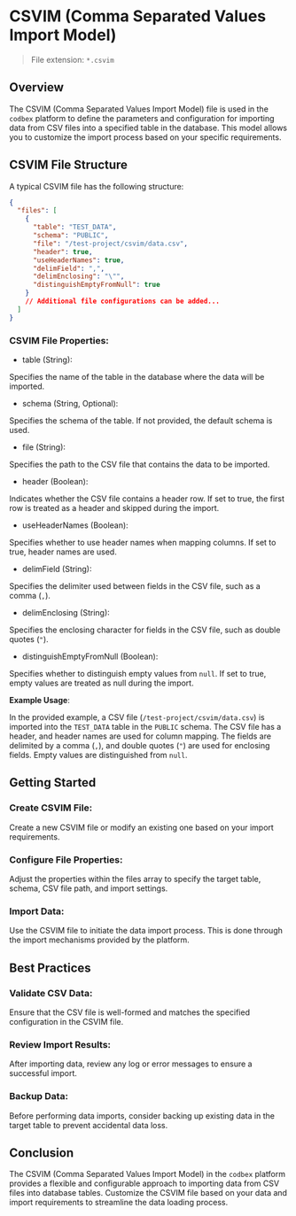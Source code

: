 # CSVIM (Comma Separated Values Import Model)

> File extension: `*.csvim`

## Overview

The CSVIM (Comma Separated Values Import Model) file is used in the `codbex` platform to define the parameters and configuration for importing data from CSV files into a specified table in the database. This model allows you to customize the import process based on your specific requirements.

## CSVIM File Structure

A typical CSVIM file has the following structure:

```json
{
  "files": [
    {
      "table": "TEST_DATA",
      "schema": "PUBLIC",
      "file": "/test-project/csvim/data.csv",
      "header": true,
      "useHeaderNames": true,
      "delimField": ",",
      "delimEnclosing": "\"",
      "distinguishEmptyFromNull": true
    }
    // Additional file configurations can be added...
  ]
}
```

### CSVIM File Properties:

* table (String):

Specifies the name of the table in the database where the data will be imported.

* schema (String, Optional):

Specifies the schema of the table. If not provided, the default schema is used.

* file (String):

Specifies the path to the CSV file that contains the data to be imported.

* header (Boolean):

Indicates whether the CSV file contains a header row. If set to true, the first row is treated 
as a header and skipped during the import.

* useHeaderNames (Boolean):

Specifies whether to use header names when mapping columns. If set to true, header names are used.

* delimField (String):

Specifies the delimiter used between fields in the CSV file, such as a comma (`,`).

* delimEnclosing (String):

Specifies the enclosing character for fields in the CSV file, such as double quotes (`"`).

* distinguishEmptyFromNull (Boolean):

Specifies whether to distinguish empty values from `null`. If set to true, empty values are treated as null during the import.

**Example Usage**:

In the provided example, a CSV file (`/test-project/csvim/data.csv`) is imported into the `TEST_DATA` table in the `PUBLIC` schema. The CSV file has a header, and header names are used for column mapping. The fields are delimited by a comma (`,`), and double quotes (`"`) are used for enclosing fields. Empty values are distinguished from `null`.

## Getting Started

### Create CSVIM File:

Create a new CSVIM file or modify an existing one based on your import requirements.

### Configure File Properties:

Adjust the properties within the files array to specify the target table, schema, CSV file path, and import settings.

### Import Data:

Use the CSVIM file to initiate the data import process. This is done through the import mechanisms provided by the platform.

## Best Practices

### Validate CSV Data:

Ensure that the CSV file is well-formed and matches the specified configuration in the CSVIM file.

### Review Import Results:

After importing data, review any log or error messages to ensure a successful import.

### Backup Data:

Before performing data imports, consider backing up existing data in the target table to prevent accidental data loss.

## Conclusion

The CSVIM (Comma Separated Values Import Model) in the `codbex` platform provides a flexible and configurable approach to importing data from CSV files into database tables. Customize the CSVIM file based on your data and import requirements to streamline the data loading process.
